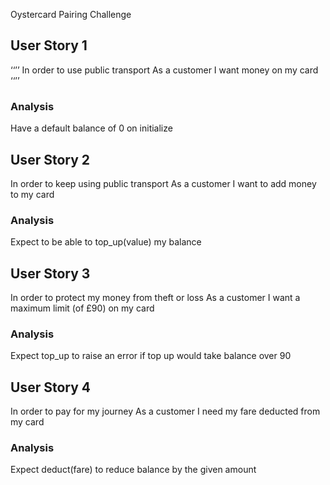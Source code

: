 Oystercard Pairing Challenge

## User Story 1
‘‘’’
In order to use public transport
As a customer
I want money on my card
‘‘’’
### Analysis
Have a default balance of 0 on initialize

## User Story 2

In order to keep using public transport
As a customer
I want to add money to my card

### Analysis
Expect to be able to top_up(value) my balance

## User Story 3

In order to protect my money from theft or loss
As a customer
I want a maximum limit (of £90) on my card

### Analysis
Expect top_up to raise an error if top up would take balance over 90

## User Story 4

In order to pay for my journey
As a customer
I need my fare deducted from my card

### Analysis
Expect deduct(fare) to reduce balance by the given amount
